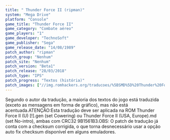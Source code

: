 ```yaml
---
title: " Thunder Force II (ripman)"
system: "Mega Drive"
platform: "Console"
game_title: "Thunder Force II"
game_category: "Combate aéreo"
game_players: "1"
game_developer: "TechnoSoft"
game_publisher: "Sega"
game_release_date: "14/08/1989"
patch_author: "ripman"
patch_group: "Nenhum"
patch_site: "Nenhum"
patch_version: "Beta1"
patch_release: "28/03/2018"
patch_type: "IPS"
patch_progress: "Textos (história)"
patch_images: ["//img.romhackers.org/traducoes/%5BSMD%5D%20Thunder%20Force%20II%20-%20ripman%20-%201.png","//img.romhackers.org/traducoes/%5BSMD%5D%20Thunder%20Force%20II%20-%20ripman%20-%202.png","//img.romhackers.org/traducoes/%5BSMD%5D%20Thunder%20Force%20II%20-%20ripman%20-%203.png"]
---
```

Segundo o autor da tradução, a maioria dos textos do jogo está traduzida (exceto as mensagens em forma de gráfico), mas não está acentuada.ATENÇÃO:Esta tradução deve ser aplicada na ROM Thunder Force II (U) [!].gen (set Cowering) ou Thunder Force II (USA, Europe).md (set No-intro), ambas com CRC32 9B1561B3.OBS: O patch de tradução já conta com a checksum corrigida, o que torna desnecessário usar a opção auto fix checksum disponível em alguns emuladores.